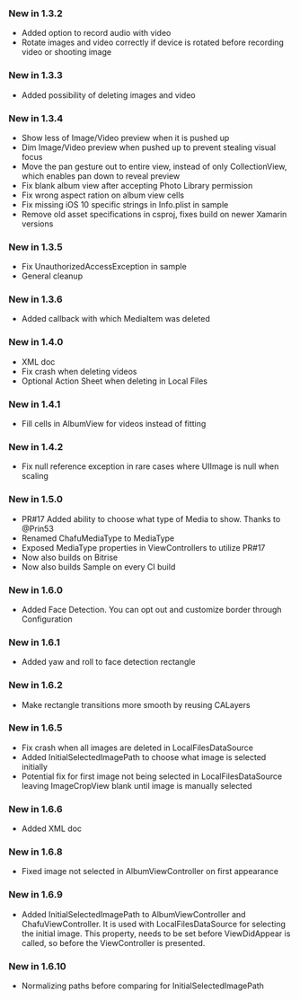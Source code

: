 ### New in 1.3.2

* Added option to record audio with video
* Rotate images and video correctly if device is rotated before recording video or shooting image

### New in 1.3.3

* Added possibility of deleting images and video

### New in 1.3.4

* Show less of Image/Video preview when it is pushed up
* Dim Image/Video preview when pushed up to prevent stealing visual focus
* Move the pan gesture out to entire view, instead of only CollectionView, which enables pan down to reveal preview
* Fix blank album view after accepting Photo Library permission
* Fix wrong aspect ration on album view cells
* Fix missing iOS 10 specific strings in Info.plist in sample
* Remove old asset specifications in csproj, fixes build on newer Xamarin versions

### New in 1.3.5

* Fix UnauthorizedAccessException in sample
* General cleanup

### New in 1.3.6

* Added callback with which MediaItem was deleted

### New in 1.4.0

* XML doc
* Fix crash when deleting videos
* Optional Action Sheet when deleting in Local Files

### New in 1.4.1

* Fill cells in AlbumView for videos instead of fitting

### New in 1.4.2

* Fix null reference exception in rare cases where UIImage is null when scaling

### New in 1.5.0

* PR#17 Added ability to choose what type of Media to show. Thanks to @Prin53
* Renamed ChafuMediaType to MediaType
* Exposed MediaType properties in ViewControllers to utilize PR#17
* Now also builds on Bitrise
* Now also builds Sample on every CI build

### New in 1.6.0

* Added Face Detection. You can opt out and customize border through Configuration

### New in 1.6.1

* Added yaw and roll to face detection rectangle

### New in 1.6.2

* Make rectangle transitions more smooth by reusing CALayers

### New in 1.6.5

* Fix crash when all images are deleted in LocalFilesDataSource
* Added InitialSelectedImagePath to choose what image is selected initially
* Potential fix for first image not being selected in LocalFilesDataSource leaving ImageCropView blank until image is manually selected

### New in 1.6.6

* Added XML doc

### New in 1.6.8

* Fixed image not selected in AlbumViewController on first appearance

### New in 1.6.9

* Added InitialSelectedImagePath to AlbumViewController and ChafuViewController. It is used with LocalFilesDataSource for selecting the initial image. This property, needs to be set before ViewDidAppear is called, so before the ViewController is presented.

### New in 1.6.10

* Normalizing paths before comparing for InitialSelectedImagePath